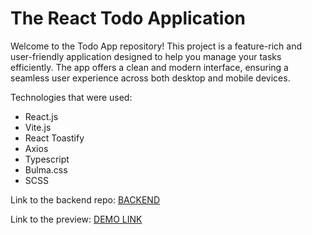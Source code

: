 # The React Todo Application

Welcome to the Todo App repository! This project is a feature-rich and user-friendly application designed to help you manage your tasks efficiently. The app offers a clean and modern interface, ensuring a seamless user experience across both desktop and mobile devices.

Technologies that were used:
- React.js
- Vite.js
- React Toastify
- Axios
- Typescript
- Bulma.css
- SCSS

Link to the backend repo: [BACKEND](https://github.com/hattoriKanto/fastify-todo-app-with-db)

Link to the preview: [DEMO LINK](https://react-todo-app-with-api.vercel.app/)
